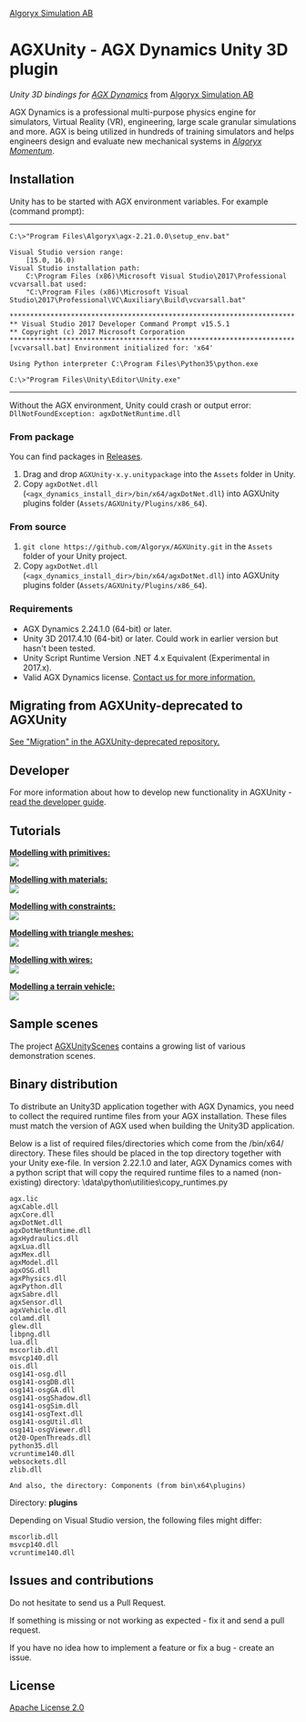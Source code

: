 [Algoryx Simulation AB](https://www.algoryx.se)

# AGXUnity - AGX Dynamics Unity 3D plugin

*Unity 3D bindings for [AGX Dynamics](https://www.algoryx.se/products/agx-dynamics/)* from [Algoryx Simulation AB](https://www.algoryx.se)

AGX Dynamics is a professional multi-purpose physics engine for simulators, Virtual Reality (VR), engineering, large scale granular simulations and more. AGX is being utilized in hundreds of training simulators and helps engineers design and evaluate new mechanical systems in *[Algoryx Momentum](https://www.algoryx.se/products/algoryx-momentum/)*.

## Installation

Unity has to be started with AGX environment variables. For example (command prompt):

---
```
C:\>"Program Files\Algoryx\agx-2.21.0.0\setup_env.bat"

Visual Studio version range:
    [15.0, 16.0)
Visual Studio installation path:
    C:\Program Files (x86)\Microsoft Visual Studio\2017\Professional
vcvarsall.bat used:
    "C:\Program Files (x86)\Microsoft Visual Studio\2017\Professional\VC\Auxiliary\Build\vcvarsall.bat"

**********************************************************************
** Visual Studio 2017 Developer Command Prompt v15.5.1
** Copyright (c) 2017 Microsoft Corporation
**********************************************************************
[vcvarsall.bat] Environment initialized for: 'x64'

Using Python interpreter C:\Program Files\Python35\python.exe

C:\>"Program Files\Unity\Editor\Unity.exe"
```
---

Without the AGX environment, Unity could crash or output error: `DllNotFoundException: agxDotNetRuntime.dll`

### From package
You can find packages in [Releases](https://github.com/Algoryx/AGXUnity/releases).

1. Drag and drop `AGXUnity-x.y.unitypackage` into the `Assets` folder in Unity.
2. Copy `agxDotNet.dll` (`<agx_dynamics_install_dir>/bin/x64/agxDotNet.dll`) into AGXUnity plugins folder (`Assets/AGXUnity/Plugins/x86_64`).

### From source

1. `git clone https://github.com/Algoryx/AGXUnity.git` in the `Assets` folder of your Unity project.
2. Copy `agxDotNet.dll` (`<agx_dynamics_install_dir>/bin/x64/agxDotNet.dll`) into AGXUnity plugins folder (`Assets/AGXUnity/Plugins/x86_64`).

### Requirements

+ AGX Dynamics 2.24.1.0 (64-bit) or later.
+ Unity 3D 2017.4.10 (64-bit) or later. Could work in earlier version but hasn't been tested.
+ Unity Script Runtime Version .NET 4.x Equivalent (Experimental in 2017.x).
+ Valid AGX Dynamics license. [Contact us for more information.](https://www.algoryx.se/contact/)

## Migrating from AGXUnity-deprecated to AGXUnity

[See "Migration" in the AGXUnity-deprecated repository.](https://github.com/Algoryx/AGXUnity-deprecated/#migration)

## Developer

For more information about how to develop new functionality in AGXUnity - [read the developer guide](DeveloperGuide.md).

## Tutorials

[**Modelling with primitives:**](https://www.youtube.com/watch?v=1ddfgIwAd0U)  
[![](https://img.youtube.com/vi/1ddfgIwAd0U/1.jpg)](https://www.youtube.com/watch?v=1ddfgIwAd0U)

[**Modelling with materials:**](https://www.youtube.com/watch?v=bB6d8ZI8bt4)  
[![](https://img.youtube.com/vi/bB6d8ZI8bt4/1.jpg)](https://www.youtube.com/watch?v=bB6d8ZI8bt4)

[**Modelling with constraints:**](https://www.youtube.com/watch?v=dmlyozKuVlM)  
[![](https://img.youtube.com/vi/dmlyozKuVlM/1.jpg)](https://www.youtube.com/watch?v=dmlyozKuVlM)

[**Modelling with triangle meshes:**](https://www.youtube.com/watch?v=L2kRByHcT7g)  
[![](https://img.youtube.com/vi/L2kRByHcT7g/1.jpg)](https://www.youtube.com/watch?v=L2kRByHcT7g)

[**Modelling with wires:**](https://www.youtube.com/watch?v=Accpit3LmIA)  
[![](https://img.youtube.com/vi/Accpit3LmIA/1.jpg)](https://www.youtube.com/watch?v=Accpit3LmIA)

[**Modelling a terrain vehicle:**](https://www.youtube.com/watch?v=ku6GyMba9Cw)  
[![](https://img.youtube.com/vi/ku6GyMba9Cw/1.jpg)](https://www.youtube.com/watch?v=ku6GyMba9Cw)

## Sample scenes
The project [AGXUnityScenes](https://github.com/Algoryx/AGXUnityScenes) contains a growing list of various demonstration scenes.

## Binary distribution
To distribute an Unity3D application together with AGX Dynamics, you need to collect the required runtime files from your AGX installation. These files must match the version of AGX used when building the Unity3D application.

Below is a list of required files/directories which come from the <agx-install-dir>/bin/x64/ directory. These files should be placed in the top directory together with your Unity exe-file.
In version 2.22.1.0 and later, AGX Dynamics comes with a python script that will copy the required runtime files to a named (non-existing) directory: <agx-dir>\data\python\utilities\copy_runtimes.py

```
agx.lic
agxCable.dll
agxCore.dll
agxDotNet.dll
agxDotNetRuntime.dll
agxHydraulics.dll
agxLua.dll
agxMex.dll
agxModel.dll
agxOSG.dll
agxPhysics.dll
agxPython.dll
agxSabre.dll
agxSensor.dll
agxVehicle.dll
colamd.dll
glew.dll
libpng.dll
lua.dll
mscorlib.dll
msvcp140.dll
ois.dll
osg141-osg.dll
osg141-osgDB.dll
osg141-osgGA.dll
osg141-osgShadow.dll
osg141-osgSim.dll
osg141-osgText.dll
osg141-osgUtil.dll
osg141-osgViewer.dll
ot20-OpenThreads.dll
python35.dll
vcruntime140.dll
websockets.dll
zlib.dll

And also, the directory: Components (from bin\x64\plugins)
```

Directory: **plugins**

Depending on Visual Studio version, the following files might differ:

```
mscorlib.dll
msvcp140.dll
vcruntime140.dll
```

## Issues and contributions

Do not hesitate to send us a Pull Request.

If something is missing or not working as expected - fix it and send a pull request.

If you have no idea how to implement a feature or fix a bug - create an issue.

## License

[Apache License 2.0](LICENSE)
